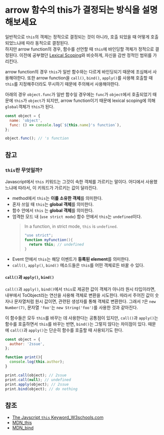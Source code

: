 # arrow 함수의 this가 결정되는 방식을 설명해보세요

일반적으로 `this`의 객체는 정적으로 결정되는 것이 아니라, 호출 되었을 때 어떻게 호출되었느냐에 따라 동적으로 결정된다.  
하지만 arrow function의 경우, 함수를 선언할 때 `this`에 바인딩할 객체가 정적으로 결정된다. 이전에 공부했던 [Lexical Scoping](/docs/Javascript/5_clouser&scope.html#lexical-scoping)와 비슷하게, 자신을 감싼 정적인 범위를 가리킨다.  
  
arrow function의 경우 `this`가 일반 함수와는 다르게 바인딩되기 때문에 조심해서 사용해야한다. 또한 arrow function을 `call()`, `bind()`, `apply()`를 사용해 호출할 때 `this`를 지정해주더라도 무시하기 때문에 주의해서 사용해야한다.  

아래의 경우 `object.func`가 일반 함수일 경우에는 `func`가 `object`에서 호출되었기 때문에 `this`가 `object`가 되지만, arrow function이기 때문에 lexical scoping에 의해 `global`객체가 `this`가 된다.  

```javascript
const object = {
  name: 'object',
  func: () => console.log(`${this.name}'s function`),
};

object.func(); // 's function
```

## 참고
### `this`란 무엇일까?
Javascript에서 `this` 키워드는 그것이 속한 객체를 가르키는 말이다. 어디에서 사용했느냐에 따라서, 이 키워드가 가르키는 값이 달라진다.  
- method에서 `this`는 **이를 소유한 객체**를 의미한다.
- 혼자 쓰일 때 `this`는 **global 객체**를 의미한다.
- 함수 안에서 `this` 는 **global 객체**를 의미한다.
- 엄격한 모드 내 (`use strict mode`) 함수 안에서 `this`는 `undefined`이다.
   > In a function, in strict mode, `this` is `undefined`.
   > ```javascript
   > "use strict";
   > function myFunction(){
   >   return this; // undefined
   > } 
   > ```
- Event 안에서 `this`는 해당 이벤트가 **등록된 element**를 의미한다. 
- `call()`, `apply()`, `bind()` 메소드들은 `this`를 어떤 객체로든 바꿀 수 있다. 

#### `call()`과 `apply()`, `bind()`
`call()`과 `apply()`, `bind()`에서 `this`로 제공한 값이 객체가 아니라 원시 타입이라면, 내부에서 ToObject라는 연산을 사용해 객체로 변환을 시도한다. 따라서 주어진 값이 숫자나 문자열처럼 원시 값이면, 관련된 생성자를 통해 객체로 변환한다. 그래서 `7`은 `new Number(7)`, 문자열 `'foo'`는 `new String('foo')`를 사용한 것과 같아진다.  
  
이 함수들은 모두 `this`를 바꾸는 데 사용한다는 공통점이 있지만, `call()`과 `apply()`는 함수를 호출하면서 `this`를 바꾸는 반면, `bind()`는 그렇지 않다는 차이점이 있다. 때문에 `call()`과 `apply()`는 단순히 함수를 호출할 때 사용되기도 한다.  

```javascript
const object = {
  author: '2ssue',
};

function print(){
  console.log(this.author);
}

print.call(object); // 2ssue
print.call(null); // undefined
print.apply(object); // 2ssue
print.bind(object); // do nothing
```

## 참조
- [The Javscript `this` Keyword_W3schools.com](https://www.w3schools.com/js/js_this.asp)
- [MDN_this](https://developer.mozilla.org/ko/docs/Web/JavaScript/Reference/Operators/this)
- [MDN_bind](https://developer.mozilla.org/ko/docs/Web/JavaScript/Reference/Global_Objects/Function/bind)
